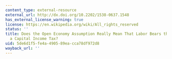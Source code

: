 ```yaml
---
content_type: external-resource
external_url: http://dx.doi.org/10.2202/1538-0637.1548
has_external_license_warning: true
license: https://en.wikipedia.org/wiki/All_rights_reserved
status: ''
title: Does the Open Economy Assumption Really Mean That Labor Bears the Burden of
  a Capital Income Tax?
uid: 5de6d1f5-fe4a-4905-89ea-cca78df972d8
wayback_url: ''
---
```

